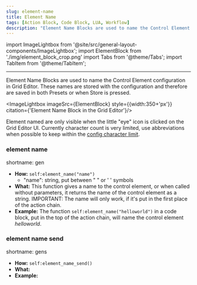 ```yaml
---
slug: element-name
title: Element Name
tags: [Action Block, Code Block, LUA, Workflow]
description: "Element Name Blocks are used to name the Control Element configuration in Grid Editor. These names are stored with the configuration and therefore are saved in both Presets or when Store is pressed."
---
```

import ImageLightbox from '@site/src/general-layout-components/ImageLightbox';
import ElementBlock from './img/element_block_crop.png'
import Tabs from '@theme/Tabs';
import TabItem from '@theme/TabItem';

---

<Tabs queryString="tab">
  <TabItem value="About Element Names" label="About Element Names" default>

Element Name Blocks are used to name the Control Element configuration in Grid Editor. These names are stored with the configuration and therefore are saved in both Presets or when Store is pressed.


<ImageLightbox imageSrc={ElementBlock} style={{width:350+'px'}} citation={'Element Name Block in the Grid Editor'}/>

Element named are only visible when the little "eye" icon is clicked on the Grid Editor UI. Currently character count is very limited, use abbreviations when possible to keep within the [config character limit](/docs/wiki/more/char-limit.md).

</TabItem>
  <TabItem value="Reference Manual Entry" label="Reference Manual Entry">

### element name

  shortname: gen

- **How:** `self:element_name("name")`
  - "name": string, put between " " or ' ' symbols
- **What:** This function gives a name to the control element, or when called without parameters, it returns the name of the control element as a string.
  IMPORTANT: The name will only work, if it's put in the first place of the action chain.
- **Example:** The function `self:element_name("helloworld")` in a code block, put in the top of the action chain, will name the control element *helloworld*.

### element name send

  shortname: gens

- **How:** `self:element_name_send()`
- **What:**
- **Example:**

</TabItem>
</Tabs>
